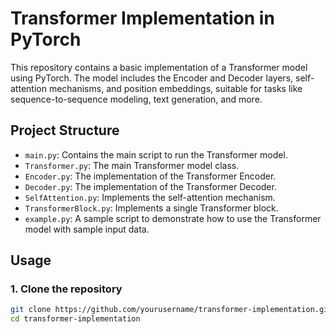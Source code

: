 # Transformer Implementation in PyTorch

This repository contains a basic implementation of a Transformer model using PyTorch. The model includes the Encoder and Decoder layers, self-attention mechanisms, and position embeddings, suitable for tasks like sequence-to-sequence modeling, text generation, and more.

## Project Structure

- `main.py`: Contains the main script to run the Transformer model.
- `Transformer.py`: The main Transformer model class.
- `Encoder.py`: The implementation of the Transformer Encoder.
- `Decoder.py`: The implementation of the Transformer Decoder.
- `SelfAttention.py`: Implements the self-attention mechanism.
- `TransformerBlock.py`: Implements a single Transformer block.
- `example.py`: A sample script to demonstrate how to use the Transformer model with sample input data.

## Usage

### 1. Clone the repository

```bash
git clone https://github.com/yourusername/transformer-implementation.git
cd transformer-implementation